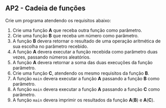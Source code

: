 ## AP2 - Cadeia de funções

Crie um programa atendendo os requisitos abaixo:

1. Crie uma função **A** que receba outra função como parâmetro.
2. Crie uma função **B** que receba um número como parâmetro.
3. A função **B** devera retornar o resultado de uma operação aritmética de sua escolha no parâmetro recebido.
4. A função **A** devera executar a função recebida como parâmetro duas vezes, passando números aleatórios.
5. A função **A** devera retornar a soma das duas execuções da função parâmetro.
6. Crie uma função **C**, atendendo os mesmo requisitos da função **B**.
7. A função `main` devera executar a função **A** passando a função **B** como parâmetro.
8. A função `main` devera executar a função **A** passando a função **C** como parâmetro.
9. A função `main` devera imprimir os resultados da função **A**(**B**) e **A**(**C**).